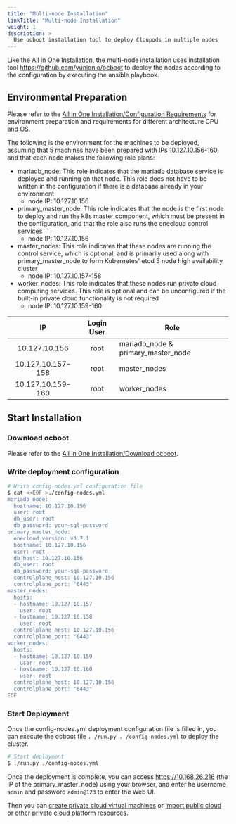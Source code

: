 ```yaml
---
title: "Multi-node Installation"
linkTitle: "Multi-node Installation"
weight: 1
description: >
  Use ocboot installation tool to deploy Cloupods in multiple nodes
---
```


Like the [All in One Installation](../allinone), the multi-node installation uses installation tool https://github.com/yunionio/ocboot to deploy the nodes according to the configuration by executing the ansible playbook.

## Environmental Preparation

Please refer to the [All in One Installation/Configuration Requirements](../allinone/#configuration-requirements) for environment preparation and requirements for different architecture CPU and OS.

The following is the environment for the machines to be deployed, assuming that 5 machines have been prepared with IPs 10.127.10.156-160, and that each node makes the following role plans:

- mariadb_node: This role indicates that the mariadb database service is deployed and running on that node. This role does not have to be written in the configuration if there is a database already in your environment
    - node IP: 10.127.10.156
- primary_master_node: This role indicates that the node is the first node to deploy and run the k8s master component, which must be present in the configuration, and that the role also runs the onecloud control services
    - node IP: 10.127.10.156
- master_nodes: This role indicates that these nodes are running the control service, which is optional, and is primarily used along with primary_master_node to form Kubernetes' etcd 3 node high availability cluster
    - node IP: 10.127.10.157-158
- worker_nodes: This role indicates that these nodes run private cloud computing services. This role is optional and can be unconfigured if the built-in private cloud functionality is not required
    - node IP: 10.127.10.159-160

|         IP        | Login User | Role                               |
|:-----------------:|:--------:|------------------------------------|
|   10.127.10.156   |   root   | mariadb_node & primary_master_node |
| 10.127.10.157-158 |   root   | master_nodes                       |
| 10.127.10.159-160 |   root   | worker_nodes                       |

## Start Installation

### Download ocboot

 Please refer to the [All in One Installation/Download ocboot](../allinone/#download-ocboot).

### Write deployment configuration

```bash
# Write config-nodes.yml configuration file
$ cat <<EOF >./config-nodes.yml
mariadb_node:
  hostname: 10.127.10.156
  user: root
  db_user: root
  db_password: your-sql-password
primary_master_node:
  onecloud_version: v3.7.1
  hostname: 10.127.10.156
  user: root
  db_host: 10.127.10.156
  db_user: root
  db_password: your-sql-password
  controlplane_host: 10.127.10.156
  controlplane_port: "6443"
master_nodes:
  hosts:
  - hostname: 10.127.10.157
    user: root
  - hostname: 10.127.10.158
    user: root
  controlplane_host: 10.127.10.156
  controlplane_port: "6443"
worker_nodes:
  hosts:
  - hostname: 10.127.10.159
    user: root
  - hostname: 10.127.10.160
    user: root
  controlplane_host: 10.127.10.156
  controlplane_port: "6443"
EOF
```

### Start Deployment

Once the config-nodes.yml deployment configuration file is filled in, you can execute the ocboot file `. /run.py . /config-nodes.yml` to deploy the cluster.

```bash
# Start deployment
$ ./run.py ./config-nodes.yml
```

Once the deployment is complete, you can access https://10.168.26.216 (the IP of the primary_master_node) using your browser, and enter he username `admin` and password `admin@123` to enter the Web UI.

Then you can [create private cloud virtual machines](../allinone/#create-the-first-virtual-machine) or [import public cloud or other private cloud platform resources](../allinone/#import-public-cloud-or-other-private-cloud-platform-resources).
